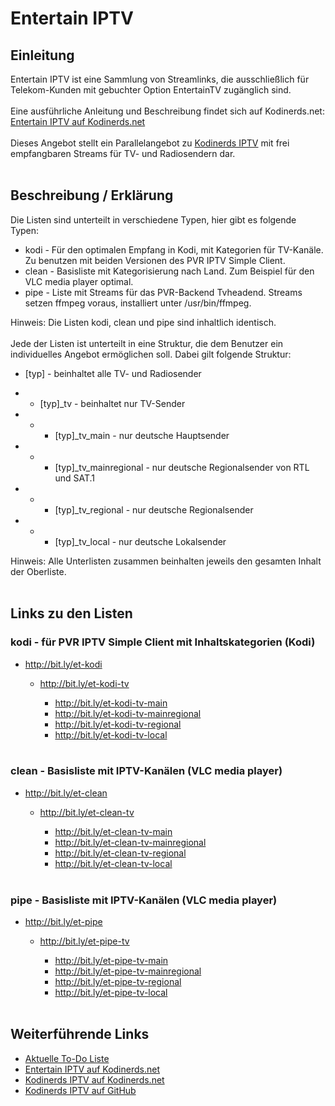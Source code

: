 # Entertain IPTV
## Einleitung
Entertain IPTV ist eine Sammlung von Streamlinks, die ausschließlich für Telekom-Kunden mit gebuchter Option EntertainTV zugänglich sind.
<br><br>
Eine ausführliche Anleitung und Beschreibung findet sich auf Kodinerds.net: [Entertain IPTV auf Kodinerds.net](https://missing/)
<br><br>
Dieses Angebot stellt ein Parallelangebot zu [Kodinerds IPTV](https://github.com/jnk22/kodinerds-iptv) mit frei empfangbaren Streams für TV- und Radiosendern dar.
<br><br>
## Beschreibung / Erklärung
Die Listen sind unterteilt in verschiedene Typen, hier gibt es folgende Typen:

* kodi - Für den optimalen Empfang in Kodi, mit Kategorien für TV-Kanäle. Zu benutzen mit beiden Versionen des PVR IPTV Simple Client.
* clean - Basisliste mit Kategorisierung nach Land. Zum Beispiel für den VLC media player optimal.
* pipe - Liste mit Streams für das PVR-Backend Tvheadend. Streams setzen ffmpeg voraus, installiert unter /usr/bin/ffmpeg.

Hinweis: Die Listen kodi, clean und pipe sind inhaltlich identisch.
<br><br>
Jede der Listen ist unterteilt in eine Struktur, die dem Benutzer ein individuelles Angebot ermöglichen soll. Dabei gilt folgende Struktur:

- [typ] - beinhaltet alle TV- und Radiosender

- - [typ]_tv - beinhaltet nur TV-Sender

- - - [typ]_tv_main - nur deutsche Hauptsender
- - - [typ]_tv_mainregional - nur deutsche Regionalsender von RTL und SAT.1
- - - [typ]_tv_regional - nur deutsche Regionalsender
- - - [typ]_tv_local - nur deutsche Lokalsender

Hinweis: Alle Unterlisten zusammen beinhalten jeweils den gesamten Inhalt der Oberliste.
<br><br>
## Links zu den Listen
### kodi - für PVR IPTV Simple Client mit Inhaltskategorien (Kodi)
* http://bit.ly/et-kodi

  * http://bit.ly/et-kodi-tv

    * http://bit.ly/et-kodi-tv-main
    * http://bit.ly/et-kodi-tv-mainregional
    * http://bit.ly/et-kodi-tv-regional
    * http://bit.ly/et-kodi-tv-local
<br><br>
### clean - Basisliste mit IPTV-Kanälen (VLC media player)
* http://bit.ly/et-clean

  * http://bit.ly/et-clean-tv

    * http://bit.ly/et-clean-tv-main
    * http://bit.ly/et-clean-tv-mainregional
    * http://bit.ly/et-clean-tv-regional
    * http://bit.ly/et-clean-tv-local
<br><br>
### pipe - Basisliste mit IPTV-Kanälen (VLC media player)
* http://bit.ly/et-pipe

  * http://bit.ly/et-pipe-tv

    * http://bit.ly/et-pipe-tv-main
    * http://bit.ly/et-pipe-tv-mainregional
    * http://bit.ly/et-pipe-tv-regional
    * http://bit.ly/et-pipe-tv-local
<br><br>
## Weiterführende Links
* [Aktuelle To-Do Liste](https://github.com/jnk22/entertain-iptv/issues)
* [Entertain IPTV auf Kodinerds.net](https://missing/)
* [Kodinerds IPTV auf Kodinerds.net](https://www.kodinerds.net/index.php/Thread/56713/)
* [Kodinerds IPTV auf GitHub](https://github.com/jnk22/kodinerds-iptv)

